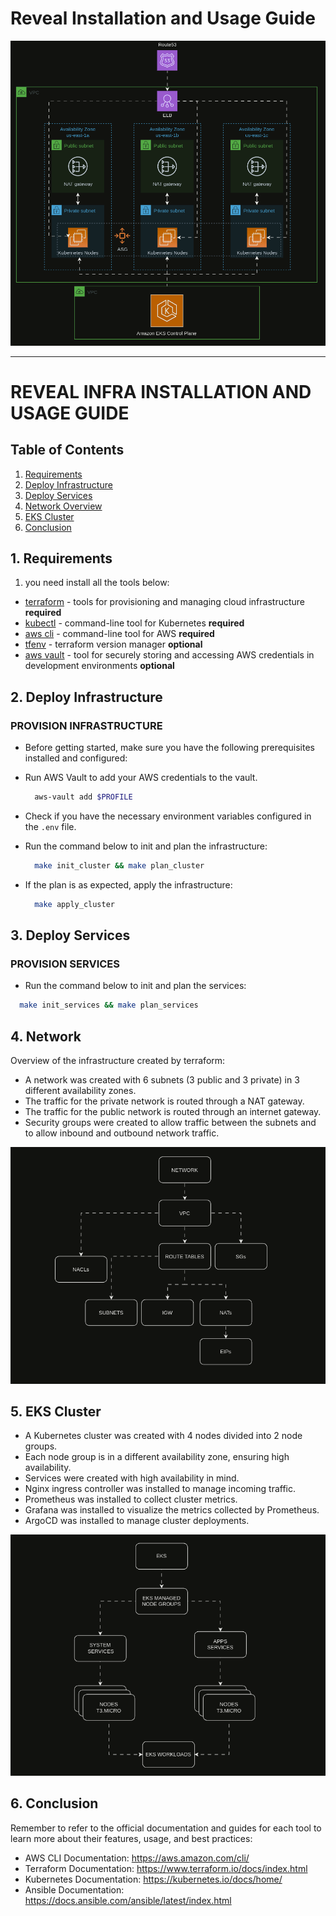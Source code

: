 # Reveal Installation and Usage Guide

![](docs/assets/macro-system.gif)

---

# REVEAL INFRA INSTALLATION AND USAGE GUIDE

## Table of Contents
1. [Requirements](#1-requirements)
2. [Deploy Infrastructure](#2-deploy-infrastructure)
3. [Deploy Services](#3-deploy-services)
4. [Network Overview](#4-network)
5. [EKS Cluster](#5-eks-cluster)
6. [Conclusion](#6-conclusion)

## 1. Requirements
1. you need install all the tools below:
- [terraform](./docs/terraform.md) - tools for provisioning and managing cloud infrastructure **required**
- [kubectl](./docs/kubectl.md) - command-line tool for Kubernetes **required**
- [aws cli](./docs/aws-cli.md) - command-line tool for AWS **required**
- [tfenv](./docs/tfenv.md) - terraform version manager **optional**
- [aws vault](./docs/aws-vault.md) - tool for securely storing and accessing AWS credentials in development environments **optional**


## 2. Deploy Infrastructure

### PROVISION INFRASTRUCTURE 

- Before getting started, make sure you have the following prerequisites installed and configured:
- Run AWS Vault to add your AWS credentials to the vault.
  ```bash
    aws-vault add $PROFILE
  ```
- Check if you have the necessary environment variables configured in the `.env` file.

- Run the command below to init and plan the infrastructure:
  ```bash
    make init_cluster && make plan_cluster
  ```
- If the plan is as expected, apply the infrastructure:
  ```bash
    make apply_cluster
  ```

## 3. Deploy Services

### PROVISION SERVICES 
  - Run the command below to init and plan the services:
  ```bash
    make init_services && make plan_services
  ```

## 4. Network
Overview of the infrastructure created by terraform:

- A network was created with 6 subnets (3 public and 3 private) in 3 different availability zones.
- The traffic for the private network is routed through a NAT gateway.
- The traffic for the public network is routed through an internet gateway.
- Security groups were created to allow traffic between the subnets and to allow inbound and outbound network traffic.

![](docs/assets/network.gif)

## 5. EKS Cluster

- A Kubernetes cluster was created with 4 nodes divided into 2 node groups.
- Each node group is in a different availability zone, ensuring high availability.
- Services were created with high availability in mind.
- Nginx ingress controller was installed to manage incoming traffic.
- Prometheus was installed to collect cluster metrics.
- Grafana was installed to visualize the metrics collected by Prometheus.
- ArgoCD was installed to manage cluster deployments.


![](docs/assets/cluster.gif)


## 6. Conclusion

Remember to refer to the official documentation and guides for each tool to learn more about their features, usage, and best practices:

- AWS CLI Documentation: https://aws.amazon.com/cli/
- Terraform Documentation: https://www.terraform.io/docs/index.html
- Kubernetes Documentation: https://kubernetes.io/docs/home/
- Ansible Documentation: https://docs.ansible.com/ansible/latest/index.html


